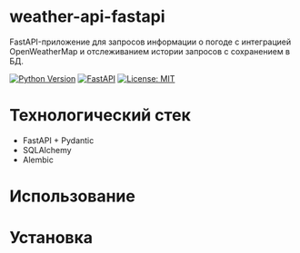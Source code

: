 # weather-api-fastapi
FastAPI-приложение для запросов информации о погоде с интеграцией OpenWeatherMap и отслеживанием истории запросов с сохранением в БД.

[![Python Version](https://img.shields.io/badge/python-3.11.6-blue.svg)](https://www.python.org/)
[![FastAPI](https://img.shields.io/badge/FastAPI-0.116.1-green.svg)](https://fastapi.tiangolo.com/)
[![License: MIT](https://img.shields.io/badge/License-MIT-yellow.svg)](https://opensource.org/licenses/MIT)


# Технологический стек
- FastAPI + Pydantic
- SQLAlchemy
- Alembic

# Использование

# Установка

